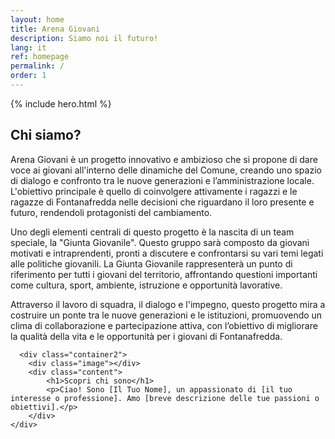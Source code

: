 ```yaml
---
layout: home
title: Arena Giovani
description: Siamo noi il futuro!
lang: it
ref: homepage
permalink: /
order: 1
---
```


{% include hero.html %}

<main class="container my-4" markdown="1">
<h2>Chi siamo?</h2>
  <p>Arena Giovani è un progetto innovativo e ambizioso che si propone di dare voce ai giovani all'interno delle dinamiche del Comune, creando uno spazio di dialogo e confronto tra le nuove generazioni e l’amministrazione locale. L'obiettivo principale è quello di coinvolgere attivamente i ragazzi e le ragazze di Fontanafredda nelle decisioni che riguardano il loro presente e futuro, rendendoli protagonisti del cambiamento.</p>


  <p>Uno degli elementi centrali di questo progetto è la nascita di un team speciale, la "Giunta Giovanile". Questo gruppo sarà composto da giovani motivati e intraprendenti, pronti a discutere e confrontarsi su vari temi legati alle politiche giovanili. La Giunta Giovanile rappresenterà un punto di riferimento per tutti i giovani del territorio, affrontando questioni importanti come cultura, sport, ambiente, istruzione e opportunità lavorative.</p>


  <p>Attraverso il lavoro di squadra, il dialogo e l'impegno, questo progetto mira a costruire un ponte tra le nuove generazioni e le istituzioni, promuovendo un clima di collaborazione e partecipazione attiva, con l’obiettivo di migliorare la qualità della vita e le opportunità per i giovani di Fontanafredda.</p>


      <div class="container2">
        <div class="image"></div>
        <div class="content">
            <h1>Scopri chi sono</h1>
            <p>Ciao! Sono [Il Tuo Nome], un appassionato di [il tuo interesse o professione]. Amo [breve descrizione delle tue passioni o obiettivi].</p>
        </div>
    </div>

    
  <style>
              .container2 {
            display: flex;
            max-width: 1200px;
            margin: 50px auto;
            background: #fff;
            box-shadow: 0 4px 10px rgba(0, 0, 0, 0.1);
            border-radius: 8px;
            overflow: hidden;
            border: 5px solid #a40000;
        }

        .image {
            flex: 1;
            background-image: url('https://avatars.githubusercontent.com/u/184998944?s=200&v=4'); /* Sostituisci con l'URL della tua immagine */
            background-size: cover;
            background-position: center;
            min-height: 400px;
            position: relative;
        }

        .image::after {
            content: "";
            position: absolute;
            bottom: 0;
            left: 0;
            right: 0;
            background: rgba(164, 0, 0, 0.8);
            color: #fff;
            padding: 10px;
            text-align: center;
            font-size: 1.2rem;
            font-weight: bold;
        }

        .content {
            flex: 2;
            padding: 30px;
            display: flex;
            flex-direction: column;
            justify-content: center;
        }

        .content h1 {
            font-size: 2.5rem;
            color: #a40000;
            margin-bottom: 20px;
            text-transform: uppercase;
        }

        .content p {
            font-size: 1.2rem;
            color: #333;
            line-height: 1.8;
        }

        @media (max-width: 768px) {
            .container {
                flex-direction: column;
            }

            .image, .content {
                flex: 1;
            }
        }
      
            table {
            border-collapse: collapse;
            width: 100%;
        }
        td, th {
            width: 25%;
            height: 50px;
            text-align: center;
            background-color: lightgray;
            border: 1px solid white;
        }

  </style>
</main>

